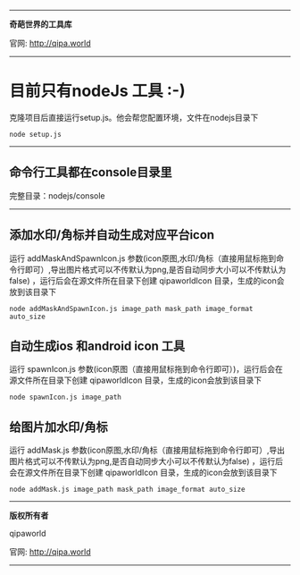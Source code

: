 <hr>

**奇葩世界的工具库**

官网: http://qipa.world

<hr>

# 目前只有nodeJs 工具 :-) #

克隆项目后直接运行setup.js。他会帮您配置环境，文件在nodejs目录下

```
node setup.js
```

<hr>

## 命令行工具都在console目录里 ##
完整目录：nodejs/console

<hr>

## 添加水印/角标并自动生成对应平台icon ##

运行 addMaskAndSpawnIcon.js 参数(icon原图,水印/角标（直接用鼠标拖到命令行即可）,导出图片格式可以不传默认为png,是否自动同步大小可以不传默认为false) ，运行后会在源文件所在目录下创建 qipaworldIcon 目录，生成的icon会放到该目录下
```
node addMaskAndSpawnIcon.js image_path mask_path image_format auto_size
```

## 自动生成ios 和android icon 工具 ##
运行 spawnIcon.js 参数(icon原图（直接用鼠标拖到命令行即可）)，运行后会在源文件所在目录下创建 qipaworldIcon 目录，生成的icon会放到该目录下
```
node spawnIcon.js image_path
```

## 给图片加水印/角标 ##
运行 addMask.js 参数(icon原图,水印/角标（直接用鼠标拖到命令行即可）,导出图片格式可以不传默认为png,是否自动同步大小可以不传默认为false) ，运行后会在源文件所在目录下创建 qipaworldIcon 目录，生成的icon会放到该目录下
```
node addMask.js image_path mask_path image_format auto_size
```

<hr>

**版权所有者**

qipaworld

官网: http://qipa.world

<hr>